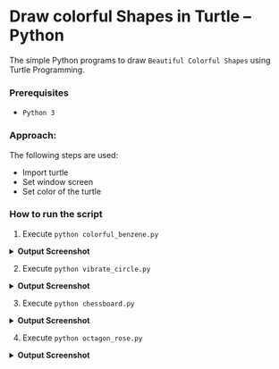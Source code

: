 # Draw colorful Shapes in Turtle – Python
The simple Python programs to draw `Beautiful Colorful Shapes` using Turtle Programming.

### Prerequisites
- `Python 3`

### Approach:
The following steps are used:
- Import turtle
- Set window screen
- Set color of the turtle

### How to run the script
1. Execute `python colorful_benzene.py`
<details><summary><b>Output Screenshot</b></summary>
  <p align="center">
    <a href="Outputs/colorful_benzene.png"><img src="https://user-images.githubusercontent.com/85709371/153639609-1123ae27-4f30-46c7-975f-b07ca8fc514c.png" alt="colorful benzene"></a>
  </p>
</details>

2. Execute `python vibrate_circle.py`
<details><summary><b>Output Screenshot</b></summary>
  <p align="center">
    <a href="Outputs/vibrate_circle.png"><img src="https://user-images.githubusercontent.com/85709371/153702227-b3ba3ad6-a28a-4493-87f1-8b5f966496cd.png" alt="vibrate circle"></a>
  </p>
</details>

3. Execute `python chessboard.py`
<details><summary><b>Output Screenshot</b></summary>
  <p align="center">
    <a href="Outputs/chessboard.png"><img src="https://user-images.githubusercontent.com/85709371/153703266-093a9fae-2523-49bc-847d-f29f15d45710.png" alt="chessboard"></a>
  </p>
</details>

4. Execute `python octagon_rose.py`
<details><summary><b>Output Screenshot</b></summary>
  <p align="center">
    <a href="Outputs/octagon_rose.png"><img src="https://user-images.githubusercontent.com/85709371/153704241-6d4cac86-ac9a-4819-afed-e53e9592d6fb.png" alt="octagon_rose"></a>
  </p>
</details>
